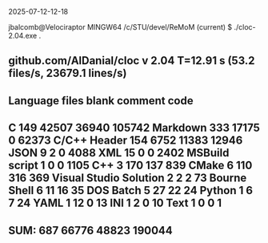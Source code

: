 
2025-07-12-12-18

jbalcomb@Velociraptor MINGW64 /c/STU/devel/ReMoM (current)
$ ./cloc-2.04.exe .

github.com/AlDanial/cloc v 2.04  T=12.91 s (53.2 files/s, 23679.1 lines/s)
------------------------------------------------------------------------------------
Language                          files          blank        comment           code
------------------------------------------------------------------------------------
C                                   149          42507          36940         105742
Markdown                            333          17175              0          62373
C/C++ Header                        154           6752          11383          12946
JSON                                  9              2              0           4088
XML                                  15              0              0           2402
MSBuild script                        1              0              0           1105
C++                                   3            170            137            839
CMake                                 6            110            316            369
Visual Studio Solution                2              2              2             73
Bourne Shell                          6             11             16             35
DOS Batch                             5             27             22             24
Python                                1              6              7             24
YAML                                  1             12              0             13
INI                                   1              2              0             10
Text                                  1              0              0              1
------------------------------------------------------------------------------------
SUM:                                687          66776          48823         190044
------------------------------------------------------------------------------------
